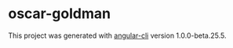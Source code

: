 # oscar-goldman

This project was generated with [angular-cli](https://github.com/angular/angular-cli) version 1.0.0-beta.25.5.

